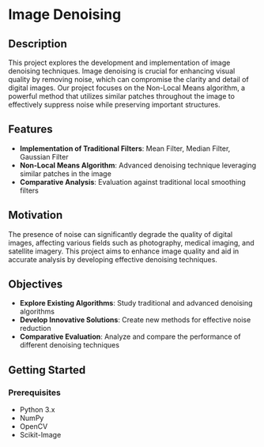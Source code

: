 # Image Denoising

## Description

This project explores the development and implementation of image denoising techniques. Image denoising is crucial for enhancing visual quality by removing noise, which can compromise the clarity and detail of digital images. Our project focuses on the Non-Local Means algorithm, a powerful method that utilizes similar patches throughout the image to effectively suppress noise while preserving important structures.

## Features

- **Implementation of Traditional Filters**: Mean Filter, Median Filter, Gaussian Filter
- **Non-Local Means Algorithm**: Advanced denoising technique leveraging similar patches in the image
- **Comparative Analysis**: Evaluation against traditional local smoothing filters

## Motivation

The presence of noise can significantly degrade the quality of digital images, affecting various fields such as photography, medical imaging, and satellite imagery. This project aims to enhance image quality and aid in accurate analysis by developing effective denoising techniques.

## Objectives

- **Explore Existing Algorithms**: Study traditional and advanced denoising algorithms
- **Develop Innovative Solutions**: Create new methods for effective noise reduction
- **Comparative Evaluation**: Analyze and compare the performance of different denoising techniques

## Getting Started

### Prerequisites

- Python 3.x
- NumPy
- OpenCV
- Scikit-Image



<!-- ### Installation
1. Clone the repository:
   ```bash
   git clone https://github.com/yourusername/imagedenoising.git -->



